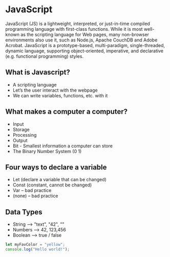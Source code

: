 # JavaScript

JavaScript (JS) is a lightweight, interpreted, or just-in-time compiled programming language with first-class functions. While it is most well-known as the scripting language for Web pages, many non-browser environments also use it, such as Node.js, Apache CouchDB and Adobe Acrobat. JavaScript is a prototype-based, multi-paradigm, single-threaded, dynamic language, supporting object-oriented, imperative, and declarative (e.g. functional programming) styles.

## What is Javascript?
- A scripting language
- Let’s the user interact with the webpage
- We can write variables, functions, etc. with it

## What makes a computer a computer?
- Input
- Storage
- Processing
- Output
- Bit - Smallest information a computer can store
- The Binary Number System (0 1)

## Four ways to declare a variable
- Let (declare a variable that can be changed)
- Const (constant, cannot be changed)
- Var – bad practice
- (none) – bad practice

## Data Types
- String --> "text", "42", ""
- Numbers --> 42, 123,456
- Boolean --> true / false

```javascript
let myFavColor = "yellow";
console.log("Hello world!");
